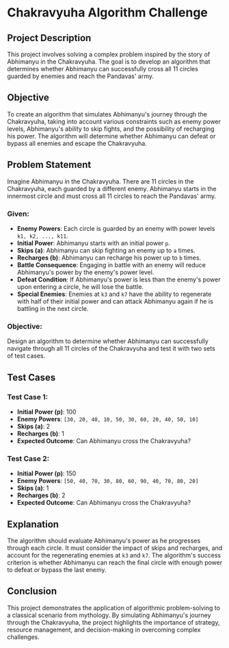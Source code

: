 # Chakravyuha Algorithm Challenge

## Project Description
This project involves solving a complex problem inspired by the story of Abhimanyu in the Chakravyuha. The goal is to develop an algorithm that determines whether Abhimanyu can successfully cross all 11 circles guarded by enemies and reach the Pandavas' army.

## Objective
To create an algorithm that simulates Abhimanyu's journey through the Chakravyuha, taking into account various constraints such as enemy power levels, Abhimanyu's ability to skip fights, and the possibility of recharging his power. The algorithm will determine whether Abhimanyu can defeat or bypass all enemies and escape the Chakravyuha.

## Problem Statement
Imagine Abhimanyu in the Chakravyuha. There are 11 circles in the Chakravyuha, each guarded by a different enemy. Abhimanyu starts in the innermost circle and must cross all 11 circles to reach the Pandavas' army.

### Given:
- **Enemy Powers**: Each circle is guarded by an enemy with power levels `k1, k2, ..., k11`.
- **Initial Power**: Abhimanyu starts with an initial power `p`.
- **Skips (a)**: Abhimanyu can skip fighting an enemy up to `a` times.
- **Recharges (b)**: Abhimanyu can recharge his power up to `b` times.
- **Battle Consequence**: Engaging in battle with an enemy will reduce Abhimanyu's power by the enemy's power level.
- **Defeat Condition**: If Abhimanyu's power is less than the enemy's power upon entering a circle, he will lose the battle.
- **Special Enemies**: Enemies at `k3` and `k7` have the ability to regenerate with half of their initial power and can attack Abhimanyu again if he is battling in the next circle.

### Objective:
Design an algorithm to determine whether Abhimanyu can successfully navigate through all 11 circles of the Chakravyuha and test it with two sets of test cases.

## Test Cases
### Test Case 1:
- **Initial Power (p)**: 100
- **Enemy Powers**: `[30, 20, 40, 10, 50, 30, 60, 20, 40, 50, 10]`
- **Skips (a)**: 2
- **Recharges (b)**: 1
- **Expected Outcome**: Can Abhimanyu cross the Chakravyuha?

### Test Case 2:
- **Initial Power (p)**: 150
- **Enemy Powers**: `[50, 40, 70, 30, 80, 60, 90, 40, 70, 80, 20]`
- **Skips (a)**: 1
- **Recharges (b)**: 2
- **Expected Outcome**: Can Abhimanyu cross the Chakravyuha?

## Explanation
The algorithm should evaluate Abhimanyu's power as he progresses through each circle. It must consider the impact of skips and recharges, and account for the regenerating enemies at `k3` and `k7`. The algorithm's success criterion is whether Abhimanyu can reach the final circle with enough power to defeat or bypass the last enemy.

## Conclusion
This project demonstrates the application of algorithmic problem-solving to a classical scenario from mythology. By simulating Abhimanyu's journey through the Chakravyuha, the project highlights the importance of strategy, resource management, and decision-making in overcoming complex challenges.
